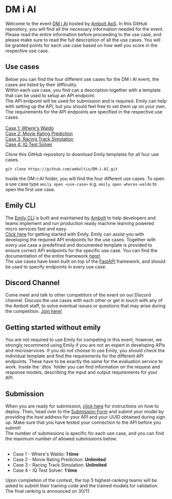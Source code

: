 # DM i AI
Welcome to the event <a href="https://dmiai.dk/">DM i AI</a> hosted by <a href="https://ambolt.io/">Ambolt ApS</a>.
In this GitHub repository, you will find all the necessary information needed for the event. Please read the entire information before proceeding to the use case, and please make sure to read the full description of all the use cases. You will be granted points for each use case based on how well you score in the respective use case.


<h2>Use cases</h2>
Below you can find the four different use cases for the  DM i AI event, the cases are listed by their difficulity. <br>
Within each use case, you find can a description together with a template that can be used to setup an API endpoint. <br> 
The API endpoint will be used for submission and is required. Emily can help with setting up the API, but you should feel free to set them up on your own. The requirements for the API endpoints are specified in the respective use cases. <br> <br>
<a href="https://github.com/amboltio/DM-i-AI/tree/main/wheres-waldo">Case 1: Where's Waldo</a> <br>
<a href="https://github.com/amboltio/DM-i-AI/tree/main/movie-reviews">Case 2: Movie Rating Prediction</a> <br>
<a href="https://github.com/amboltio/DM-i-AI/tree/main/racing-game">Case 3: Racing Track Simulation</a> <br>
<a href="https://github.com/amboltio/DM-i-AI/tree/main/iq-test">Case 4: IQ Test Solver</a> <br>

Clone this GitHub repository to download Emily templates for all four use cases.
```
git clone https://github.com/amboltio/DM-i-AI.git
```
Inside the DM-i-AI folder, you will find the four different use cases. To open a use case type `emily open <use-case>` e.g. `emily open wheres-waldo` to open the first use case.

<h2>Emily CLI</h2>
The <a href="https://ambolt.io/emily-ai/">Emily CLI</a> is built and maintained by <a href="https://ambolt.io/">Ambolt</a> to help developers and teams implement and run production ready machine learning powered micro services fast and easy. <br>
<a href="https://github.com/amboltio/emily-cli/wiki">Click here</a> for getting started with Emily. Emily can assist you with developing the required API endpoints for the use cases. Together with every use case a predefined and documented template is provided to ensure correct API endpoints for the specific use case. You can find the documentation of the entire framework <a href="https://amboltio.github.io/emily-cli-documentation-client/">here!</a>. <br>
The use cases have been built on top of the <a href="https://fastapi.tiangolo.com/">FastAPI</a> framework, and should be used to specify endpoints in every use case.

<h2>Discord Channel</h2>
Come meet and talk to other competitors of the event on our Discord channel. Discuss the use cases with each other or get in touch with any of the Ambolt staff, to solve eventual issues or questions that may arise during the competition. <a href="https://discord.gg/EPMjWgpJ">Join here!</a> <br>

<h2>Getting started without emily</h2>
You are not required to use Emily for competing in this event, however, we strongly recommend using Emily if you are not an expert in developing APIs and microservices. If you do not choose to use Emily, you should check the individual template and find the requirements for the different API endpoints. These have to be exactly the same for the evaluation service to work. Inside the `dtos` folder you can find information on the request and response models, describing the input and output requirements for your API. 

<h2>Submission</h2>
When you are ready for submission, <a href="https://dmiai.dk/guide/deploy">click here</a> for instructions on how to deploy. Then, head over to the <a href="https://amboltio.github.io/DM-i-AI-client/">Submission Form</a> and submit your model by providing the host address for your API and your UUID obtained during sign up. Make sure that you have tested your connection to the API before you submit!<br>
The number of submissions is specific for each use case, and you can find the maximum number of allowed submissions below: <br> <br>

* Case 1 - Where's Waldo: **1 time** <br>
* Case 2 - Movie Rating Prediction: **Unlimited** <br>
* Case 3 - Racing Track Simulation: **Unlimited** <br>
* Case 4 - IQ Test Solver: **1 time** <br>

Upon completion of the contest, the top 5 highest-ranking teams will be asked to submit their training code and the trained models for validation. The final ranking is announced on 30/11. 
